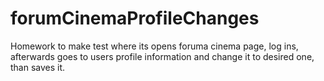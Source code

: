 # forumCinemaProfileChanges

Homework to make test where its opens foruma cinema page, log ins, afterwards goes to users profile information and change it to desired one, than saves it.
